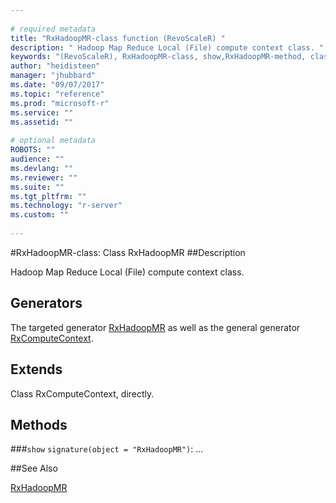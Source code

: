 ```yaml
--- 
 
# required metadata 
title: "RxHadoopMR-class function (RevoScaleR) " 
description: " Hadoop Map Reduce Local (File) compute context class. " 
keywords: "(RevoScaleR), RxHadoopMR-class, show,RxHadoopMR-method, classes" 
author: "heidisteen" 
manager: "jhubbard" 
ms.date: "09/07/2017" 
ms.topic: "reference" 
ms.prod: "microsoft-r" 
ms.service: "" 
ms.assetid: "" 
 
# optional metadata 
ROBOTS: "" 
audience: "" 
ms.devlang: "" 
ms.reviewer: "" 
ms.suite: "" 
ms.tgt_pltfrm: "" 
ms.technology: "r-server" 
ms.custom: "" 
 
--- 
```

 
 
 
 
 #RxHadoopMR-class: Class RxHadoopMR 
 ##Description
 
Hadoop Map Reduce Local (File) compute context class.
 
 
 ## Generators 

 
The targeted generator [RxHadoopMR](RxHadoopMR.md) as well as the general generator
[RxComputeContext](RxComputeContext.md).
 
 ## Extends 

 
Class RxComputeContext, directly.
 
 ## Methods 

 


###`show`
`signature(object = "RxHadoopMR")`: ...



 

 
 
 
 ##See Also
 
[RxHadoopMR](RxHadoopMR.md)
   
 
